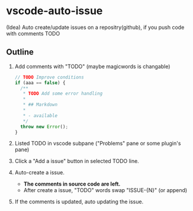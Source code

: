 # vscode-auto-issue
(Idea) Auto create/update issues on a repositry(github), if you push code with comments TODO 


## Outline

1. Add comments with "TODO" (maybe magicwords is changable)

   ```js
   // TODO Improve conditions
   if (aaa == false) {
     /** 
      * TODO Add some error handling
      * 
      * ## Markdown
      * 
      * - available
      */
     throw new Error();
   }
   ```

1. Listed TODO in vscode subpane ("Problems" pane or some plugin's pane)
1. Click a "Add a issue" button in selected TODO line.
1. Auto-create a issue.
   - **The comments in source code are left.**
   - After create a issue, "TODO" words swap "ISSUE-{N}" (or append)
1. If the comments is updated, auto updating the issue.

